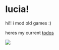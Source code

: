 # lucia!

hi!! i mod old games :)

heres my current [todos](todos.org)

[![](https://github-readme-stats.vercel.app/api/top-langs/?username=saturnaliam&layout=donut&langs_count=6&hide=Astro,CSS,Shell,Vim%20Script&exclude_repo=dotfiles&custom_title=lucia%20languages%21%21)](https://github.com/anuraghazra/github-readme-stats)
